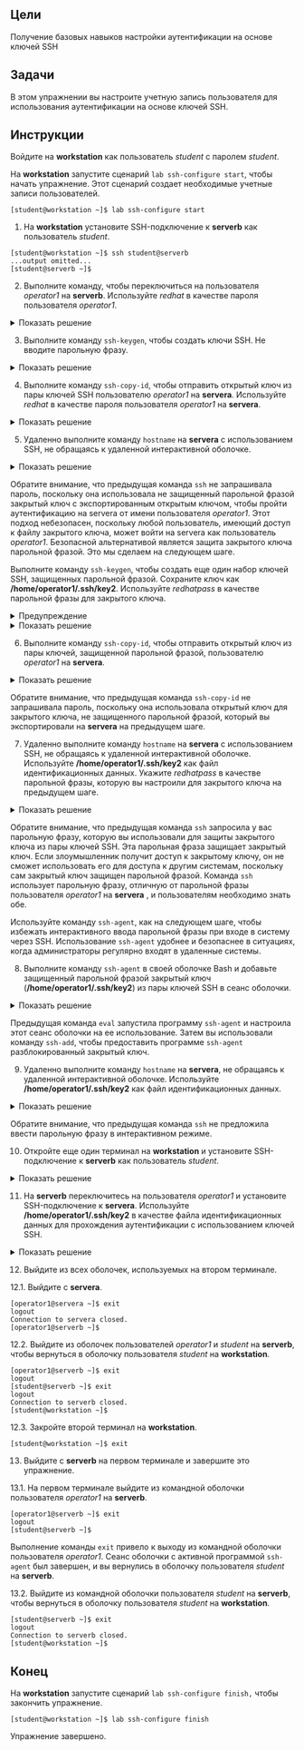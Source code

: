 ## Цели

Получение базовых навыков настройки аутентификации на основе ключей SSH

## Задачи

В этом упражнении вы настроите учетную запись пользователя для использования аутентификации на основе ключей SSH.

## Инструкции

Войдите на **workstation** как пользователь *student* с паролем *student*.

На **workstation** запустите сценарий `lab ssh-configure start`, чтобы начать упражнение. Этот сценарий создает необходимые учетные записи пользователей.

```
[student@workstation ~]$ lab ssh-configure start
```

1.	На **workstation** установите SSH-подключение к **serverb** как пользователь *student*.

  ```
  [student@workstation ~]$ ssh student@serverb
  ...output omitted...
  [student@serverb ~]$ 
  ```

2.	Выполните команду, чтобы переключиться на пользователя *operator1* на **serverb**. Используйте *redhat* в качестве пароля пользователя *operator1*.

  <details>
  <summary>Показать решение</summary>

  ```
  [student@serverb ~]$ su - operator1
  Password: redhat
  [operator1@serverb ~]$ 
  ```
  </details>

3.	Выполните команду `ssh-keygen`, чтобы создать ключи SSH. Не вводите парольную фразу.

  <details>
  <summary>Показать решение</summary>

  ```
  [operator1@serverb ~]$ ssh-keygen
  Generating public/private rsa key pair.
  Enter file in which to save the key (/home/operator1/.ssh/id_rsa): Enter
  Created directory '/home/operator1/.ssh'.
  Enter passphrase (empty for no passphrase): Enter
  Enter same passphrase again: Enter
  Your identification has been saved in /home/operator1/.ssh/id_rsa.
  Your public key has been saved in /home/operator1/.ssh/id_rsa.pub.
  The key fingerprint is:
  SHA256:JainiQdnRosC+xXhOqsJQQLzBNUldb+jJbyrCZQBERI operator1@serverb.lab.example.com
  The key's randomart image is:
  +---[RSA 2048]----+
  |E+*+ooo .        |
  |.= o.o o .       |
  |o.. = . . o      |
  |+. + * . o .     |
  |+ = X . S +      |
  | + @ +   = .     |
  |. + =   o        |
  |.o . . . .       |
  |o     o..        |
  +----[SHA256]-----+
  ```
  </details>

4.	Выполните команду `ssh-copy-id`, чтобы отправить открытый ключ из пары ключей SSH пользователю *operator1* на **servera**. Используйте *redhat* в качестве пароля пользователя *operator1* на **servera**.

  <details>
  <summary>Показать решение</summary>

  ```
  [operator1@serverb ~]$ ssh-copy-id operator1@servera
  /usr/bin/ssh-copy-id: INFO: Source of key(s) to be installed: "/home/operator1/.ssh/id_rsa.pub"
  The authenticity of host 'servera (172.25.250.10)' can't be established.
  ECDSA key fingerprint is SHA256:ERTdjooOIrIwVSZQnqD5or+JbXfidg0udb3DXBuHWzA.
  Are you sure you want to continue connecting (yes/no)? yes
  /usr/bin/ssh-copy-id: INFO: attempting to log in with the new key(s), to filter out any that are already installed
  /usr/bin/ssh-copy-id: INFO: 1 key(s) remain to be installed -- if you are prompted now it is to install the new keys
  operator1@servera's password: redhat
  Number of key(s) added: 1

  Now try logging into the machine, with:   "ssh 'operator1@servera'"
  and check to make sure that only the key(s) you wanted were added.
  ```
  </details>

5.	Удаленно выполните команду `hostname` на **servera** с использованием SSH, не обращаясь к удаленной интерактивной оболочке.

  <details>
  <summary>Показать решение</summary>

  ```
  [operator1@serverb ~]$ ssh operator1@servera hostname
  servera.lab.example.com
  ```
  </details>

  Обратите внимание, что предыдущая команда `ssh` не запрашивала пароль, поскольку она использовала не защищенный парольной фразой закрытый ключ с экспортированным открытым ключом, чтобы пройти аутентификацию на servera от имени пользователя *operator1*. Этот подход небезопасен, поскольку любой пользователь, имеющий доступ к файлу закрытого ключа, может войти на servera как пользователь *operator1*. Безопасной альтернативой является защита закрытого ключа парольной фразой. Это мы сделаем на следующем шаге.

  Выполните команду `ssh-keygen`, чтобы создать еще один набор ключей SSH, защищенных парольной фразой. Сохраните ключ как **/home/operator1/.ssh/key2**. Используйте *redhatpass* в качестве парольной фразы для закрытого ключа.

  <details>
  <summary>Предупреждение</summary>

  Если не указать файл, в котором должен быть сохранен ключ, будет использоваться файл по умолчанию (**/home/user/.ssh/id_rsa**). Вы уже использовали имя файла по умолчанию при создании ключей SSH на предыдущем шаге, поэтому важно указать нестандартный файл, в противном случае существующие ключи SSH будут перезаписаны.
  </details>

  <details>
  <summary>Показать решение</summary>

  ```
  [operator1@serverb ~]$ ssh-keygen -f .ssh/key2
  Generating public/private rsa key pair.
  Enter passphrase (empty for no passphrase): redhatpass
  Enter same passphrase again: redhatpass
  Your identification has been saved in .ssh/key2.
  Your public key has been saved in .ssh/key2.pub.
  The key fingerprint is:
  SHA256:OCtCjfPm5QrbPBgqbEIWCcw5AI4oSlMEbgLrBQ1HWKI operator1@serverb.lab.example.com
  The key's randomart image is:
  +---[RSA 2048]----+
  |O=X*             |
  |OB=.             |
  |E*o.             |
  |Booo   .         |
  |..= . o S        |
  | +.o   o         |
  |+.oo+ o          |
  |+o.O.+           |
  |+ . =o.          |
  +----[SHA256]-----+
  ```
  </details>

6.	Выполните команду `ssh-copy-id`, чтобы отправить открытый ключ из пары ключей, защищенной парольной фразой, пользователю *operator1* на **servera**.

  <details>
  <summary>Показать решение</summary>

  ```
  [operator1@serverb ~]$ ssh-copy-id -i .ssh/key2.pub operator1@servera
  /usr/bin/ssh-copy-id: INFO: Source of key(s) to be installed: ".ssh/key2.pub"
  /usr/bin/ssh-copy-id: INFO: attempting to log in with the new key(s), to filter out any that are already installed
  /usr/bin/ssh-copy-id: INFO: 1 key(s) remain to be installed -- if you are prompted now it is to install the new keys

  Number of key(s) added: 1

  Now try logging into the machine, with:   "ssh 'operator1@servera'"
  and check to make sure that only the key(s) you wanted were added.
  ```
  </details>

  Обратите внимание, что предыдущая команда `ssh-copy-id` не запрашивала пароль, поскольку она использовала открытый ключ для закрытого ключа, не защищенного парольной фразой, который вы экспортировали на **servera** на предыдущем шаге.

7.	Удаленно выполните команду `hostname` на **servera** с использованием SSH, не обращаясь к удаленной интерактивной оболочке. Используйте **/home/operator1/.ssh/key2** как файл идентификационных данных. Укажите *redhatpass* в качестве парольной фразы, которую вы настроили для закрытого ключа на предыдущем шаге.

  <details>
  <summary>Показать решение</summary>

  ```
  [operator1@serverb ~]$ ssh -i .ssh/key2 operator1@servera hostname
  Enter passphrase for key '.ssh/key2': redhatpass
  servera.lab.example.com
  ```
  </details>

  Обратите внимание, что предыдущая команда `ssh` запросила у вас парольную фразу, которую вы использовали для защиты закрытого ключа из пары ключей SSH. Эта парольная фраза защищает закрытый ключ. Если злоумышленник получит доступ к закрытому ключу, он не сможет использовать его для доступа к другим системам, поскольку сам закрытый ключ защищен парольной фразой. Команда `ssh` использует парольную фразу, отличную от парольной фразы пользователя *operator1* на **servera** , и пользователям необходимо знать обе.

  Используйте команду `ssh-agent`, как на следующем шаге, чтобы избежать интерактивного ввода парольной фразы при входе в систему через SSH. Использование `ssh-agent` удобнее и безопаснее в ситуациях, когда администраторы регулярно входят в удаленные системы.

8.	Выполните команду `ssh-agent` в своей оболочке Bash и добавьте защищенный парольной фразой закрытый ключ (**/home/operator1/.ssh/key2**) из пары ключей SSH в сеанс оболочки.

  <details>
  <summary>Показать решение</summary>

  ```
  [operator1@serverb ~]$ eval $(ssh-agent)
  Agent pid 21032
  [operator1@serverb ~]$ ssh-add .ssh/key2
  Enter passphrase for .ssh/key2: redhatpass
  Identity added: .ssh/key2 (operator1@serverb.lab.example.com)
  ```
  </details>

  Предыдущая команда `eval` запустила программу `ssh-agent` и настроила этот сеанс оболочки на ее использование. Затем вы использовали команду `ssh-add`, чтобы предоставить программе `ssh-agent` разблокированный закрытый ключ.

9.	Удаленно выполните команду `hostname` на **servera**, не обращаясь к удаленной интерактивной оболочке. Используйте **/home/operator1/.ssh/key2** как файл идентификационных данных.

  <details>
  <summary>Показать решение</summary>

  ```
  [operator1@serverb ~]$ ssh -i .ssh/key2 operator1@servera hostname
  servera.lab.example.com
  ```
  </details>

  Обратите внимание, что предыдущая команда `ssh` не предложила ввести парольную фразу в интерактивном режиме.

10.	Откройте еще один терминал на **workstation** и установите SSH-подключение к **serverb** как пользователь *student*.

  <details>
  <summary>Показать решение</summary>

  ```
  [student@workstation ~]$ ssh student@serverb
  ...output omitted...
  [student@serverb ~]$ 
  ```
  </details>

11.	На **serverb** переключитесь на пользователя *operator1* и установите SSH-подключение к **servera**. Используйте **/home/operator1/.ssh/key2** в качестве файла идентификационных данных для прохождения аутентификации с использованием ключей SSH.

  <details>
  <summary>Показать решение</summary>


  11.1.	Выполните команду `su`, чтобы переключиться на пользователя *operator1*. Используйте *redhat* в качестве пароля пользователя *operator1*.

  ```
  [student@serverb ~]$ su - operator1
  Password: redhat
  [operator1@serverb ~]$ 
  ```

  11.2.	Установите SSH-подключение к **servera** как пользователь *operator1*.

  ```
  [operator1@serverb ~]$ ssh -i .ssh/key2 operator1@servera
  Enter passphrase for key '.ssh/key2': redhatpass
  ...output omitted...
  [operator1@servera ~]$ 
  ```

  Обратите внимание, что предыдущая команда `ssh` запросила интерактивный ввод парольной фразы, поскольку вы попытались установить SSH-подключение не из оболочки, которую использовали для запуска `ssh-agent`.
  </details>

12.	Выйдите из всех оболочек, используемых на втором терминале.

  12.1.	Выйдите с **servera**.

  ```
  [operator1@servera ~]$ exit
  logout
  Connection to servera closed.
  [operator1@serverb ~]$ 
  ```

  12.2.	Выйдите из оболочек пользователей *operator1* и *student* на **serverb**, чтобы вернуться в оболочку пользователя *student* на **workstation**.

  ```
  [operator1@serverb ~]$ exit
  logout
  [student@serverb ~]$ exit
  logout
  Connection to serverb closed.
  [student@workstation ~]$ 
  ```

  12.3.	Закройте второй терминал на **workstation**.

  ```
  [student@workstation ~]$ exit
  ```

13.	Выйдите с **serverb** на первом терминале и завершите это упражнение.

  13.1.	На первом терминале выйдите из командной оболочки пользователя *operator1* на **serverb**.

  ```
  [operator1@serverb ~]$ exit
  logout
  [student@serverb ~]$ 
  ```

  Выполнение команды `exit` привело к выходу из командной оболочки пользователя *operator1*. Сеанс оболочки с активной программой `ssh-agent` был завершен, и вы вернулись в оболочку пользователя *student* на **serverb**.

  13.2.	Выйдите из командной оболочки пользователя *student* на **serverb**, чтобы вернуться в оболочку пользователя *student* на **workstation**.

  ```
  [student@serverb ~]$ exit
  logout
  Connection to serverb closed.
  [student@workstation ~]$ 
  ```

## Конец

На **workstation** запустите сценарий `lab ssh-configure finish,` чтобы закончить упражнение.

```
[student@workstation ~]$ lab ssh-configure finish
```

Упражнение завершено.


